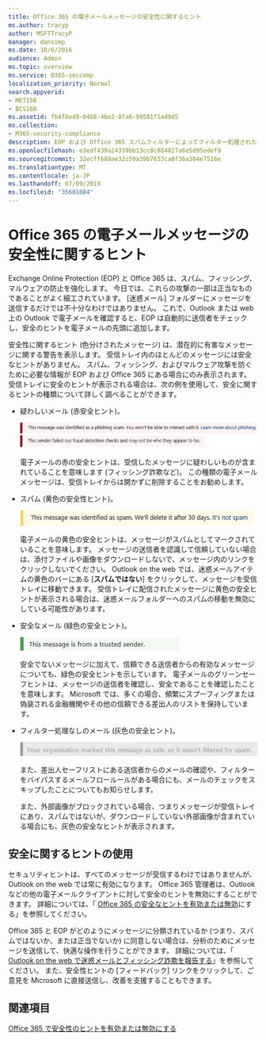 ```yaml
---
title: Office 365 の電子メールメッセージの安全性に関するヒント
ms.author: tracyp
author: MSFTTracyP
manager: dansimp
ms.date: 10/6/2016
audience: Admin
ms.topic: overview
ms.service: O365-seccomp
localization_priority: Normal
search.appverid:
- MET150
- BCS160
ms.assetid: fb4f8e49-0468-4be2-8fa6-99501f1ad9d5
ms.collection:
- M365-security-compliance
description: EOP および Office 365 スパムフィルターによってフィルター処理された電子メールメッセージの安全のヒントを紹介します。
ms.openlocfilehash: e3edf439a24339bb13cc8c884827a6e5d95edef9
ms.sourcegitcommit: 32ecff689ae32c59a39b7633ca0f36a304e7516e
ms.translationtype: MT
ms.contentlocale: ja-JP
ms.lasthandoff: 07/09/2019
ms.locfileid: "35601084"
---
```

# <a name="safety-tips-in-email-messages-in-office-365"></a>Office 365 の電子メールメッセージの安全性に関するヒント

Exchange Online Protection (EOP) と Office 365 は、スパム、フィッシング、マルウェアの防止を強化します。 今日では、これらの攻撃の一部は正当なものであることがよく細工されています。 [迷惑メール] フォルダーにメッセージを送信するだけでは不十分なわけではありません。 これで、Outlook または web 上の Outlook で電子メールを確認すると、EOP は自動的に送信者をチェックし、安全のヒントを電子メールの先頭に追加します。 
  
安全性に関するヒント (色分けされたメッセージ) は、潜在的に有害なメッセージに関する警告を表示します。 受信トレイ内のほとんどのメッセージには安全なヒントがありません。 スパム、フィッシング、およびマルウェア攻撃を防ぐために必要な情報が EOP および Office 365 にある場合にのみ表示されます。 受信トレイに安全のヒントが表示される場合は、次の例を使用して、安全に関するヒントの種類について詳しく調べることができます。
  
- 疑わしいメール (赤安全ヒント)。
    
    ![赤の安全ヒントを示すスクリーンショット。](media/5078a0be-e556-44a1-b169-09d780d26898.png)
  
    電子メールの赤の安全ヒントは、受信したメッセージに疑わしいものが含まれていることを意味します (フィッシング詐欺など)。 この種類の電子メールメッセージは、受信トレイからは開かずに削除することをお勧めします。
    
- スパム (黄色の安全性ヒント)。
    
    ![黄色の安全性ヒントを示すスクリーンショット。](media/793c9265-ea44-48fd-a98f-804fadd4163b.png)
  
    電子メールの黄色の安全ヒントは、メッセージがスパムとしてマークされていることを意味します。 メッセージの送信者を認識して信頼していない場合は、添付ファイルや画像をダウンロードしないで、メッセージ内のリンクをクリックしないでください。 Outlook on the web では、迷惑メールアイテムの黄色のバーにある [**スパムではない**] をクリックして、メッセージを受信トレイに移動できます。 受信トレイに配信されたメッセージに黄色の安全ヒントが表示される場合は、迷惑メールフォルダーへのスパムの移動を無効にしている可能性があります。 
    
- 安全なメール (緑色の安全ヒント)。
    
    ![緑の安全ヒントを示すスクリーンショット。](media/acbc11d0-f626-4848-9fbf-66eeeda3f803.png)
  
    安全でないメッセージに加えて、信頼できる送信者からの有効なメッセージについても、緑色の安全ヒントを示しています。 電子メールのグリーンセーフヒントは、メッセージの送信者を確認し、安全であることを確認したことを意味します。 Microsoft では、多くの場合、頻繁にスプーフィングまたは偽装される金融機関やその他の信頼できる差出人のリストを保持しています。
    
- フィルター処理なしのメール (灰色の安全ヒント)。
    
    ![灰色の安全なヒントを示すスクリーンショット。](media/c4d0cf8f-08e9-4c84-beee-1d9e0b022e0a.png)
  
    また、差出人セーフリストにある送信者からのメールの確認や、フィルターをバイパスするメールフロールールがある場合にも、メールのチェックをスキップしたことについてもお知らせします。 
    
    また、外部画像がブロックされている場合、つまりメッセージが受信トレイにあり、スパムではないが、ダウンロードしていない外部画像が含まれている場合にも、灰色の安全なヒントが表示されます。
    
## <a name="working-with-safety-tips"></a>安全に関するヒントの使用

セキュリティヒントは、すべてのメッセージが受信するわけではありませんが、Outlook on the web では常に有効になります。 Office 365 管理者は、Outlook などの他の電子メールクライアントに対して安全のヒントを無効にすることができます。 詳細については、「 [Office 365 の安全なヒントを有効または無効](enable-or-disable-safety-tips.md)にする」を参照してください。
  
Office 365 と EOP がどのようにメッセージに分類されているか (つまり、スパムではないか、または正当でないか) に同意しない場合は、分析のためにメッセージを送信して、快適な操作を行うことができます。 詳細については、「 [Outlook on the web で迷惑メールとフィッシング詐欺を報告する](https://technet.microsoft.com/library/dn594557.aspx)」を参照してください。 また、安全性ヒントの [フィードバック] リンクをクリックして、ご意見を Microsoft に直接送信し、改善を支援することもできます。
  
## <a name="see-also"></a>関連項目

[Office 365 で安全性のヒントを有効または無効にする](enable-or-disable-safety-tips.md)

